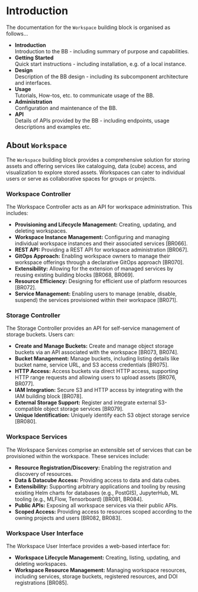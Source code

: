 # Introduction

The documentation for the `Workspace` building block is organised as follows...

* **Introduction**<br>
  Introduction to the BB - including summary of purpose and capabilities.
* **Getting Started**<br>
  Quick start instructions - including installation, e.g. of a local instance.
* **Design**<br>
  Description of the BB design - including its subcomponent architecture and interfaces.
* **Usage**<br>
  Tutorials, How-tos, etc. to communicate usage of the BB.
* **Administration**<br>
  Configuration and maintenance of the BB.
* **API**<br>
  Details of APIs provided by the BB - including endpoints, usage descriptions and examples etc.


## About `Workspace`

The `Workspace` building block provides a comprehensive solution for storing assets and offering services like cataloguing, data (cube) access, and visualization to explore stored assets. Workspaces can cater to individual users or serve as collaborative spaces for groups or projects.

### Workspace Controller

The Workspace Controller acts as an API for workspace administration. This includes:

* **Provisioning and Lifecycle Management:** Creating, updating, and deleting workspaces.
* **Workspace Instance Management:** Configuring and managing individual workspace instances and their associated services [BR066].
* **REST API:** Providing a REST API for workspace administration [BR067].
* **GitOps Approach:** Enabling workspace owners to manage their workspace offerings through a declarative GitOps approach [BR070].
* **Extensibility:** Allowing for the extension of managed services by reusing existing building blocks [BR068, BR069].
* **Resource Efficiency:** Designing for efficient use of platform resources [BR072].
* **Service Management:** Enabling users to manage (enable, disable, suspend) the services provisioned within their workspace [BR071].

### Storage Controller

The Storage Controller provides an API for self-service management of storage buckets. Users can:

* **Create and Manage Buckets:** Create and manage object storage buckets via an API associated with the workspace [BR073, BR074].
* **Bucket Management:** Manage buckets, including listing details like bucket name, service URL, and S3 access credentials [BR075].
* **HTTP Access:** Access buckets via direct HTTP access, supporting HTTP range requests and allowing users to upload assets [BR076, BR077].
* **IAM Integration:** Secure S3 and HTTP access by integrating with the IAM building block [BR078].
* **External Storage Support:** Register and integrate external S3-compatible object storage services [BR079].
* **Unique Identification:** Uniquely identify each S3 object storage service [BR080].

### Workspace Services

The Workspace Services comprise an extensible set of services that can be provisioned within the workspace. These services include:

* **Resource Registration/Discovery:** Enabling the registration and discovery of resources.
* **Data & Datacube Access:** Providing access to data and data cubes.
* **Extensibility:** Supporting arbitrary applications and tooling by reusing existing Helm charts for databases (e.g., PostGIS), JupyterHub, ML tooling (e.g., MLFlow, Tensorboard) [BR081, BR084].
* **Public APIs:** Exposing all workspace services via their public APIs.
* **Scoped Access:** Providing access to resources scoped according to the owning projects and users [BR082, BR083].

### Workspace User Interface

The Workspace User Interface provides a web-based interface for:

* **Workspace Lifecycle Management:** Creating, listing, updating, and deleting workspaces.
* **Workspace Resource Management:** Managing workspace resources, including services, storage buckets, registered resources, and DOI registrations [BR085].
